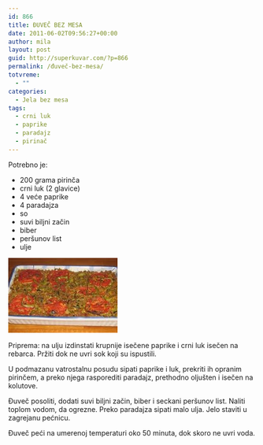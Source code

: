 ```yaml
---
id: 866
title: ĐUVEČ BEZ MESA
date: 2011-06-02T09:56:27+00:00
author: mila
layout: post
guid: http://superkuvar.com/?p=866
permalink: /đuveč-bez-mesa/
totvreme:
  - ""
categories:
  - Jela bez mesa
tags:
  - crni luk
  - paprike
  - paradajz
  - pirinač
---
```

Potrebno je:

  * 200 grama pirinča
  * crni luk (2 glavice)
  * 4 veće paprike
  * 4 paradajza
  * so
  * suvi biljni začin
  * biber
  * peršunov list
  * ulje

<img class="alignnone size-full wp-image-882" title="djuvecbezmesa" src="/wp-content/uploads/2011/06/djuvecbezmesa-e1307008571981.jpg" alt="" width="222" height="152" /> 

Priprema: na ulju izdinstati krupnije isečene paprike i crni luk isečen na rebarca. Pržiti dok ne uvri sok koji su ispustili.

U podmazanu vatrostalnu posudu sipati paprike i luk, prekriti ih opranim pirinčem, a preko njega rasporediti paradajz, prethodno oljušten i isečen na kolutove.

Đuveč posoliti, dodati suvi biljni začin, biber i seckani peršunov list. Naliti toplom vodom, da ogrezne. Preko paradajza sipati malo ulja. Jelo staviti u zagrejanu pećnicu.

Đuveč peći na umerenoj temperaturi oko 50 minuta, dok skoro ne uvri voda.